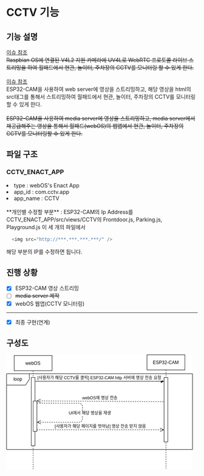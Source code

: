 # CCTV 기능
## 기능 설명
<a href="https://github.com/webOS-KOSS/entrance_cam/issues/2">이슈 참조</a><br/>
~~Raspbian OS에 연결된 V4L2 지원 카메라에 UV4L로 WebRTC 프로토콜 라이브 스트리밍을 하여 월패드에서 현관, 놀이터, 주차장의 CCTV를 모니터링 할 수 있게 한다.~~ <br/>
<br/>
<a href="https://github.com/webOS-KOSS/CCTV/issues/1">이슈 참조</a><br/>
ESP32-CAM을 사용하여 web server에 영상을 스트리밍하고, 해당 영상을 html의 src태그를 통해서 스트리밍하여 월패드에서 현관, 놀이터, 주차장의 CCTV를 모니터링할 수 있게 한다. <br/>
<br/>
~~ESP32-CAM을 사용하여 media server에 영상을 스트리밍하고, media server에서 재공급해주는 영상을 통해서 월패드(webOS)의 웹앱에서 현관, 놀이터, 주차장의 CCTV를 모니터링할 수 있게 한다.~~ 

## 파일 구조
### CCTV_ENACT_APP
<li>type : webOS's Enact App </li>
<li>app_id : com.cctv.app </li>
<li>app_name : CCTV </li>
<br/>
**개인별 수정할 부분** : ESP32-CAM의 Ip Address를 CCTV_ENACT_APP/src/views/CCTV의 Frontdoor.js, Parking.js, Playground.js 이 세 개의 파일에서 <br />

```javascript
  <img src="http://***.***.***.***/" />
```
해당 부분의 IP를 수정하면 됩니다.

## 진행 상황

- [X] ESP32-CAM 영상 스트리밍
- [ ] ~~media server 제작~~
- [X] webOS 웹앱(CCTV 모니터링)
---
- [X] 최종 구현(연계)

## 구성도

![구성도](CCTV.jpg)
